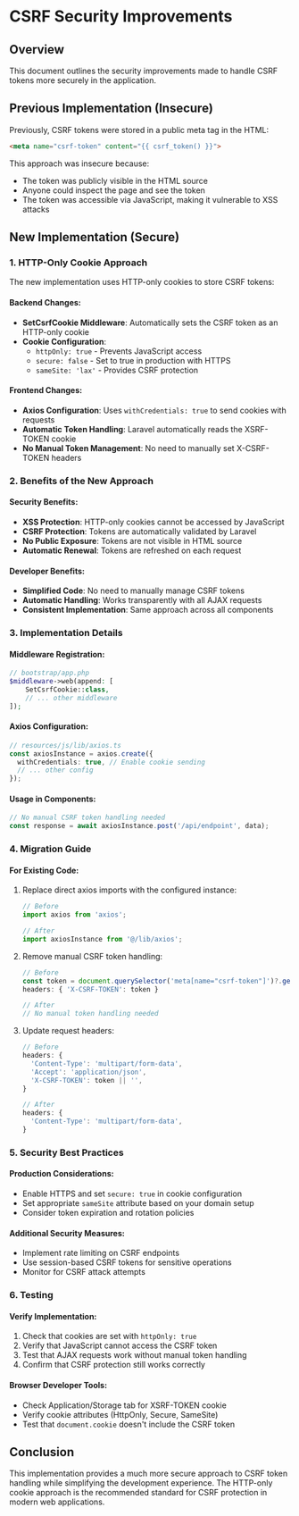 # CSRF Security Improvements

## Overview
This document outlines the security improvements made to handle CSRF tokens more securely in the application.

## Previous Implementation (Insecure)
Previously, CSRF tokens were stored in a public meta tag in the HTML:
```html
<meta name="csrf-token" content="{{ csrf_token() }}">
```

This approach was insecure because:
- The token was publicly visible in the HTML source
- Anyone could inspect the page and see the token
- The token was accessible via JavaScript, making it vulnerable to XSS attacks

## New Implementation (Secure)

### 1. HTTP-Only Cookie Approach
The new implementation uses HTTP-only cookies to store CSRF tokens:

#### Backend Changes:
- **SetCsrfCookie Middleware**: Automatically sets the CSRF token as an HTTP-only cookie
- **Cookie Configuration**: 
  - `httpOnly: true` - Prevents JavaScript access
  - `secure: false` - Set to true in production with HTTPS
  - `sameSite: 'lax'` - Provides CSRF protection

#### Frontend Changes:
- **Axios Configuration**: Uses `withCredentials: true` to send cookies with requests
- **Automatic Token Handling**: Laravel automatically reads the XSRF-TOKEN cookie
- **No Manual Token Management**: No need to manually set X-CSRF-TOKEN headers

### 2. Benefits of the New Approach

#### Security Benefits:
- **XSS Protection**: HTTP-only cookies cannot be accessed by JavaScript
- **CSRF Protection**: Tokens are automatically validated by Laravel
- **No Public Exposure**: Tokens are not visible in HTML source
- **Automatic Renewal**: Tokens are refreshed on each request

#### Developer Benefits:
- **Simplified Code**: No need to manually manage CSRF tokens
- **Automatic Handling**: Works transparently with all AJAX requests
- **Consistent Implementation**: Same approach across all components

### 3. Implementation Details

#### Middleware Registration:
```php
// bootstrap/app.php
$middleware->web(append: [
    SetCsrfCookie::class,
    // ... other middleware
]);
```

#### Axios Configuration:
```typescript
// resources/js/lib/axios.ts
const axiosInstance = axios.create({
  withCredentials: true, // Enable cookie sending
  // ... other config
});
```

#### Usage in Components:
```typescript
// No manual CSRF token handling needed
const response = await axiosInstance.post('/api/endpoint', data);
```

### 4. Migration Guide

#### For Existing Code:
1. Replace direct axios imports with the configured instance:
   ```typescript
   // Before
   import axios from 'axios';
   
   // After
   import axiosInstance from '@/lib/axios';
   ```

2. Remove manual CSRF token handling:
   ```typescript
   // Before
   const token = document.querySelector('meta[name="csrf-token"]')?.getAttribute('content');
   headers: { 'X-CSRF-TOKEN': token }
   
   // After
   // No manual token handling needed
   ```

3. Update request headers:
   ```typescript
   // Before
   headers: {
     'Content-Type': 'multipart/form-data',
     'Accept': 'application/json',
     'X-CSRF-TOKEN': token || '',
   }
   
   // After
   headers: {
     'Content-Type': 'multipart/form-data',
   }
   ```

### 5. Security Best Practices

#### Production Considerations:
- Enable HTTPS and set `secure: true` in cookie configuration
- Set appropriate `sameSite` attribute based on your domain setup
- Consider token expiration and rotation policies

#### Additional Security Measures:
- Implement rate limiting on CSRF endpoints
- Use session-based CSRF tokens for sensitive operations
- Monitor for CSRF attack attempts

### 6. Testing

#### Verify Implementation:
1. Check that cookies are set with `httpOnly: true`
2. Verify that JavaScript cannot access the CSRF token
3. Test that AJAX requests work without manual token handling
4. Confirm that CSRF protection still works correctly

#### Browser Developer Tools:
- Check Application/Storage tab for XSRF-TOKEN cookie
- Verify cookie attributes (HttpOnly, Secure, SameSite)
- Test that `document.cookie` doesn't include the CSRF token

## Conclusion

This implementation provides a much more secure approach to CSRF token handling while simplifying the development experience. The HTTP-only cookie approach is the recommended standard for CSRF protection in modern web applications.
